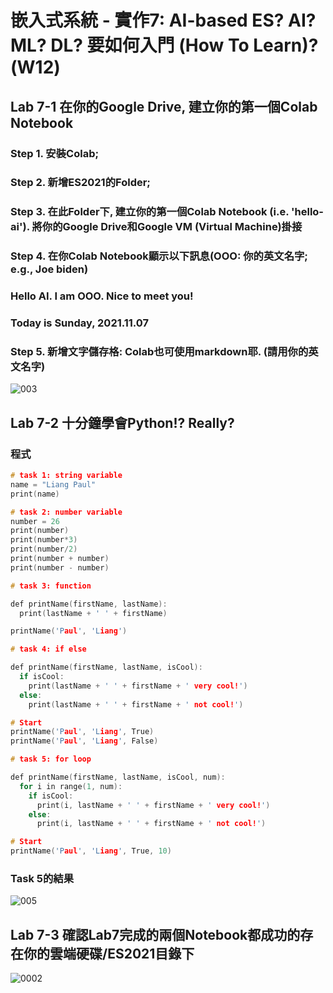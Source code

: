 # 嵌入式系統 - 實作7: AI-based ES? AI? ML? DL? 要如何入門 (How To Learn)? (W12)
## Lab 7-1 在你的Google Drive, 建立你的第一個Colab Notebook 
### Step 1. 安裝Colab;
### Step 2. 新增ES2021的Folder;
### Step 3. 在此Folder下, 建立你的第一個Colab Notebook (i.e. 'hello-ai'). 將你的Google Drive和Google VM (Virtual Machine)掛接
### Step 4. 在你Colab Notebook顯示以下訊息(OOO: 你的英文名字; e.g., Joe biden)
### Hello AI. I am OOO. Nice to meet you!
### Today is Sunday, 2021.11.07
### Step 5. 新增文字儲存格: Colab也可使用markdown耶. (請用你的英文名字)
![003](https://user-images.githubusercontent.com/89329182/140632044-50142260-97d2-4e26-b78b-3d59ac91cac3.jpg)
## Lab 7-2 十分鐘學會Python!? **Really?**
### 程式
```C
# task 1: string variable
name = "Liang Paul"
print(name)

# task 2: number variable
number = 26
print(number)
print(number*3)
print(number/2)
print(number + number)
print(number - number)

# task 3: function

def printName(firstName, lastName):
  print(lastName + ' ' + firstName)

printName('Paul', 'Liang')

# task 4: if else

def printName(firstName, lastName, isCool):
  if isCool:
    print(lastName + ' ' + firstName + ' very cool!')
  else:
    print(lastName + ' ' + firstName + ' not cool!')

# Start
printName('Paul', 'Liang', True)
printName('Paul', 'Liang', False)

# task 5: for loop

def printName(firstName, lastName, isCool, num):
  for i in range(1, num):
    if isCool:
      print(i, lastName + ' ' + firstName + ' very cool!')
    else:
      print(i, lastName + ' ' + firstName + ' not cool!')

# Start
printName('Paul', 'Liang', True, 10)
```
### Task 5的結果
![005](https://user-images.githubusercontent.com/89329182/140632106-0d6903d6-1a7c-4790-8e40-25956d5ec55f.jpg)
## Lab 7-3 確認Lab7完成的兩個Notebook都成功的存在你的雲端硬碟/ES2021目錄下
![0002](https://user-images.githubusercontent.com/89329182/140632206-abbe15f2-c1c7-4938-bd6f-102500cdf2b9.jpg)

